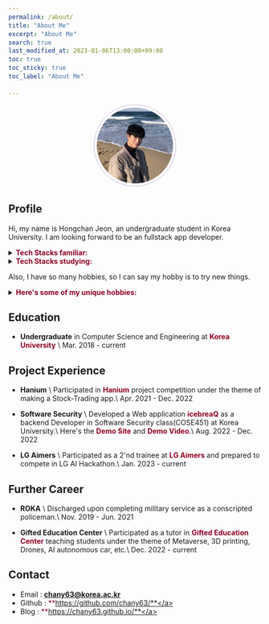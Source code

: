 ```yaml
---
permalink: /about/
title: "About Me"
excerpt: "About Me"
search: true
last_modified_at: 2023-01-06T13:00:00+09:00
toc: true
toc_sticky: true
toc_label: "About Me"

--- 
```


<center><img src="../chany.jpg" width="30%" height="30%" style="
border: 1px solid #cab6de;
border-radius: 50%;
padding: 5px;
-moz-border-radius: 50%;
-khtml-border-radius: 50%;
-webkit-border-radius: 50%;
"></center>

## Profile
<div>Hi, my name is Hongchan Jeon, an undergraduate student in Korea University. I am looking forward to be an fullstack app developer.</div>
<p></p>
<details>
<summary><b><a style="color: #900023; text-decoration: none;">Tech Stacks familiar:</a></b></summary>
<div markdown="1">       

- Python, C
- postgreSQL
- mongoDB
- React

</div>
</details>
<details>
<summary><b><a style="color: #900023; text-decoration: none;">Tech Stacks studying:</a></b></summary>
<div markdown="1">       

- Nodejs, typescript
- React-Native

</div>
</details>
<p></p>
Also, I have so many hobbies, so I can say my hobby is to try new things.
<p></p>
<details>
<summary><b><a style="color: #900023; text-decoration: none;">Here's some of my unique hobbies:</a></b></summary>
<div markdown="1">       

- customizing keyboards
- I breed reptiles e.g. crested gecko, ball python
- I love music. I can play many instruments e.g. piano, drum
- self-interior

</div>
</details>



## Education
- **Undergraduate** in Computer Science and Engineering at <a href="https://www.korea.edu/mbshome/mbs/en/index.do" style="color: #900023; text-decoration: none;">**Korea University**</a> \\
Mar. 2018 - current 

## Project Experience
- **Hanium** \\
Participated in <a href="https://www.hanium.or.kr/" style="color: #900023; text-decoration: none;">**Hanium**</a> project competition under the theme of making a Stock-Trading app.\\
Apr. 2021 - Dec. 2022

- **Software Security** \\
Developed a Web application <a href="https://github.com/Team-ILA/icebreaQ-server" style="color: #900023; text-decoration: none;">**icebreaQ**</a> as a backend Developer in Software Security class(COSE451) at Korea University.\\
Here's the <a href="https://www.rwb0104.tk/" style="color: #900023; text-decoration: none;">**Demo Site**</a> and <a href="https://youtu.be/X4PaFwVboRs" style="color: #900023; text-decoration: none;">**Demo Video**</a>.\\
Aug. 2022 - Dec. 2022

- **LG Aimers** \\
Participated as a 2'nd trainee at <a href="https://www.lgaimers.ai/" style="color: #900023; text-decoration: none;">**LG Aimers**</a> and prepared to compete in LG AI Hackathon.\\
Jan. 2023 - current

## Further Career
- **ROKA** \\
Discharged upon completing military service as a conscripted policeman.\\
Nov. 2019 - Jun. 2021

- **Gifted Education Center** \\
Participated as a tutor in <a href="https://ku-gifts.kr" style="color: #900023; text-decoration: none;">**Gifted Education Center**</a> teaching students under the theme of Metaverse, 3D printing, Drones, AI autonomous car, etc.\\
Dec. 2022 - current

## Contact
 * Email : <a href="mailto:chany63@korea.ac.kr" style="color: #900023; text-decoration: none;">**chany63@korea.ac.kr**</a>
 * Github : <a href="https://github.com/chany63/" style="color: #900023; text-decoration: none;">**https://github.com/chany63/**</a>
 * Blog : <a href="https://chany63.github.io/" style="color: #900023; text-decoration: none;">**https://chany63.github.io/**</a>
